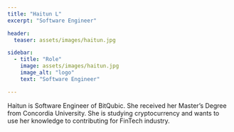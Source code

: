 ```yaml
---
title: "Haitun L"
excerpt: "Software Engineer"

header:
  teaser: assets/images/haitun.jpg

sidebar:
  - title: "Role"
    image: assets/images/haitun.jpg
    image_alt: "logo"
    text: "Software Engineer"

---
```


Haitun is Software Engineer of BitQubic. She received her Master’s Degree from Concordia University. She is studying cryptocurrency and wants to use her knowledge to contributing for FinTech industry.